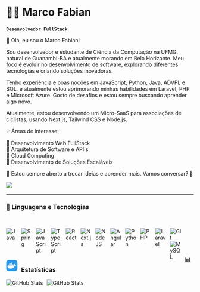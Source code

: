 # 👨‍💻 Marco Fabian

**`Desenvolvedor FullStack`**

👋 Olá, eu sou o Marco Fabian!

Sou desenvolvedor e estudante de Ciência da Computação na UFMG, natural de Guanambi-BA e atualmente morando em Belo Horizonte. Meu foco é evoluir no desenvolvimento de software, explorando diferentes tecnologias e criando soluções inovadoras.

Tenho experiência e boas noções em JavaScript, Python, Java, ADVPL e SQL, e atualmente estou aprimorando minhas habilidades em Laravel, PHP e Microsoft Azure. Gosto de desafios e estou sempre buscando aprender algo novo.

Atualmente, estou desenvolvendo um Micro-SaaS para associações de ciclistas, usando Next.js, Tailwind CSS e Node.js.

💡 Áreas de interesse:

🔹 Desenvolvimento Web FullStack   
🔹 Arquitetura de Software e API's   
🔹 Cloud Computing    
🔹 Desenvolvimento de Soluções Escaláveis

📌 Estou sempre aberto a trocar ideias e aprender mais. Vamos conversar? 🚀

 <a href="https://www.linkedin.com/in/marco-fabian/" target="_blank" align="center"><img src="https://img.shields.io/badge/-LinkedIn-%230077B5?style=for-the-badge&logo=linkedin&logoColor=white" target="_blank"></a>

---

### 🤖 Linguagens e Tecnologias
<br/>

<img 
    align="left" 
    alt="Java" 
    width="30px" 
    style="padding-right:10px;" 
    src="https://cdn.jsdelivr.net/gh/devicons/devicon/icons/java/java-original.svg"
/>
<img 
    align="left" 
    alt="Spring" 
    width="30px" 
    style="padding-right:10px;" 
    src="https://cdn.jsdelivr.net/gh/devicons/devicon/icons/spring/spring-original.svg" 
/>
<img 
    align="left" 
    alt="JavaScript" 
    title="JavaScript"
    width="30px" 
    style="padding-right: 10px;" 
    src="https://cdn.jsdelivr.net/gh/devicons/devicon@latest/icons/javascript/javascript-original.svg" 
/>
<img 
    align="left" 
    alt="TypeScript"
    title="TypeScript" 
    width="30px" 
    style="padding-right: 10px;" 
    src="https://cdn.jsdelivr.net/gh/devicons/devicon@latest/icons/typescript/typescript-original.svg" 
/>
<img 
    align="left" 
    alt="React"
    title="React" 
    width="30px" 
    style="padding-right: 10px;" 
    src="https://cdn.jsdelivr.net/gh/devicons/devicon@latest/icons/react/react-original.svg" 
/>
<img 
    align="left" 
    alt="Next.js" 
    title="Next.js"
    width="30px" 
    style="padding-right: 10px;" 
    src="https://cdn.jsdelivr.net/gh/devicons/devicon@latest/icons/nextjs/nextjs-original.svg" 
/>
<img 
    align="left" 
    alt="NodeJS" 
    width="30px" 
    style="padding-right:10px;" 
    src="https://cdn.jsdelivr.net/gh/devicons/devicon/icons/nodejs/nodejs-original.svg" 
/>
<img 
    align="left" 
    alt="Angular" 
    width="30px" 
    style="padding-right:10px;" 
    src="https://cdn.jsdelivr.net/gh/devicons/devicon/icons/angularjs/angularjs-plain.svg" 
/>
<img 
    align="left" 
    alt="Python" 
    title="Python"
    width="30px" 
    style="padding-right: 10px;" 
    src="https://cdn.jsdelivr.net/gh/devicons/devicon@latest/icons/python/python-original.svg" 
/>
<img 
    align="left" 
    alt="PHP" 
    title="PHP"
    width="30px" 
    style="padding-right: 10px;" 
    src="https://cdn.jsdelivr.net/gh/devicons/devicon@latest/icons/php/php-original.svg" 
/>
<img 
    align="left" 
    alt="Laravel" 
    title="Laravel"
    width="30px" 
    style="padding-right: 10px;" 
    src="https://cdn.jsdelivr.net/gh/devicons/devicon@latest/icons/laravel/laravel-original.svg" 
/>
<img 
    align="left" 
    alt="Git" 
    title="Git"
    width="30px" 
    style="padding-right: 10px;" 
    src="https://cdn.jsdelivr.net/gh/devicons/devicon@latest/icons/git/git-original.svg" 
/>
<img 
  align="left"
  alt="MySQL"
  tittle="MySQL"
  width="30px"
  style="padding-right: 10px;" 
  src="https://cdn.jsdelivr.net/gh/devicons/devicon/icons/mysql/mysql-original.svg"
 />
 <img 
  align="left"
  alt="Docker"
  tittle="Docker"
  width="30px"
  style="padding-right: 10px;" 
  src="https://raw.githubusercontent.com/tandpfun/skill-icons/main/icons/Docker.svg"
 />

<br/>
<br/>
<br/>

### 📊 Estatísticas

<p>
  <img 
    align="left" 
    alt="GitHub Stats" 
    height="200" 
    style="padding-right: 10px;" 
    src="https://github-readme-stats.vercel.app/api?username=marco-fabian&show_icons=true&theme=tokyonight&include_all_commits=true&locale=pt-br" 
  />

<img 
      align="left" 
      alt="GitHub Stats" 
      height="200" 
      src="https://github-readme-stats.vercel.app/api/top-langs/?username=marco-fabian&theme=tokyonight&layout=compact&custom_title=Tecnologias&langs_count=9" 
  />

</p>
